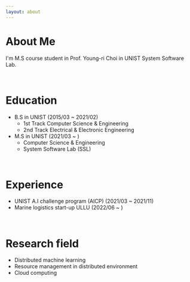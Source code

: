 ```yaml
---
layout: about 
---
```


# About Me
I'm M.S course student in Prof. Young-ri Choi in UNIST System Software Lab.

<br/>

# Education
* B.S in UNIST (2015/03 ~ 2021/02)
  * 1st Track Computer Science & Engineering
  * 2nd Track Electrical & Electronic Engineering
* M.S in UNIST (2021/03 ~ )
  * Computer Science & Engineering
  * System Software Lab (SSL)

<br/>

# Experience
* UNIST A.I challenge program (AICP) (2021/03 ~ 2021/11)
* Marine logistics start-up ULLU (2022/06 ~ )

<br/>

# Research field
* Distributed machine learning
* Resource management in distributed environment
* Cloud computing
